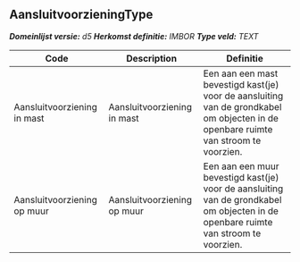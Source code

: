 ﻿## AansluitvoorzieningType

*__Domeinlijst versie:__ d5*
*__Herkomst definitie:__ IMBOR*
*__Type veld:__ TEXT*

|__Code__ |__Description__ |__Definitie__	|
|	---	|	---	|   ---	| 
| Aansluitvoorziening in mast | Aansluitvoorziening in mast | Een aan een mast bevestigd kast(je) voor de aansluiting van de grondkabel om objecten in de openbare ruimte van stroom te voorzien. |
| Aansluitvoorziening op muur | Aansluitvoorziening op muur | Een aan een muur bevestigd kast(je) voor de aansluiting van de grondkabel om objecten in de openbare ruimte van stroom te voorzien. |
